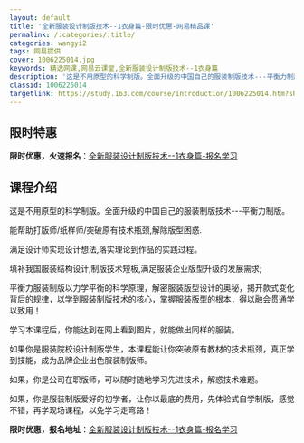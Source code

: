 ```yaml
---
layout: default
title: '全新服装设计制版技术--1衣身篇-限时优惠-网易精品课'
permalink: /:categories/:title/
categories: wangyi2
tags: 网易提供
cover: 1006225014.jpg
keywords: 精选网课,网易云课堂,全新服装设计制版技术--1衣身篇
description: '这是不用原型的科学制版。全面升级的中国自己的服装制版技术---平衡力制版。能帮助打版师/纸样师/突破原有技术瓶颈,解除版'
classid: 1006225014
targetlink: https://study.163.com/course/introduction/1006225014.htm?share=1&shareId=1025206652&utm_campaign=share&utm_medium=iphoneShare&utm_source=&utm_u=1025206652
---
```


## 限时特惠

**限时优惠，火速报名**：[全新服装设计制版技术--1衣身篇-报名学习](https://study.163.com/course/introduction/1006225014.htm?share=1&shareId=1025206652&utm_campaign=share&utm_medium=iphoneShare&utm_source=&utm_u=1025206652)

## 课程介绍

这是不用原型的科学制版。全面升级的中国自己的服装制版技术---平衡力制版。

 能帮助打版师/纸样师/突破原有技术瓶颈,解除版型困惑.

满足设计师实现设计想法,落实理论到作品的实践过程。

填补我国服装结构设计,制版技术短板,满足服装企业版型升级的发展需求;

平衡力服装制版以力学平衡的科学原理，解密服装版型设计的奥秘，揭开款式变化背后的规律，以学到服装制版技术的核心，掌握服装版型的根本，得以融会贯通学以致用！

学习本课程后，你能达到在网上看到图片，就能做出同样的服装。

如果你是服装院校设计制版学生，本课程能让你突破原有教材的技术瓶颈，真正学到技能，成为品牌企业出色服装制版师。

如果，你是公司在职版师，可以随时随地学习先进技术，解惑技术难题。

如果，你是服装制版爱好的初学者，让你以最底的费用，先体验式自学制版，感觉不错，再学现场课程，以免学习走弯路！

**限时优惠，报名地址**：[全新服装设计制版技术--1衣身篇-报名学习](https://study.163.com/course/introduction/1006225014.htm?share=1&shareId=1025206652&utm_campaign=share&utm_medium=iphoneShare&utm_source=&utm_u=1025206652)

